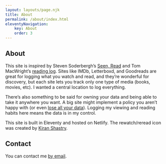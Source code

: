 ```yaml
---
layout: layouts/page.njk
title: About
permalink: /about/index.html
eleventyNavigation:
    key: About
    order: 3
---
```


## About

This site is inspired by Steven Soderbergh’s <a href="https://extension765.com/blogs/soderblog">Seen, Read</a> and Tom MacWright’s <a href="https://macwright.com/reading/">reading log</a>. Sites like IMDb, Letterboxd, and Goodreads are great for logging what you watch and read, and they’re wonderful for discovery, but each site lets you track only one type of media (books, movies, etc). I wanted a central location to log everything.

There’s also something to be said for owning your data and being able to take it anywhere you want. A big site might implement a policy you aren’t happy with (or even <a href="https://www.somebits.com/weblog/tech/bad/goodreads-lost-all-my-data.html">lose all your data</a>). Logging my viewing and reading habits here means the data is in my control.

This site is built in Eleventy and hosted on Netlify. The rewatch/reread icon was created by <a href="https://thenounproject.com/icon/loop-1098238/">Kiran Shastry</a>.

## Contact

You can contact me <a href="mailto:{{ metadata.author.email }}">by email</a>.
